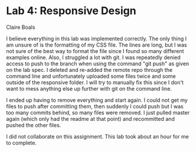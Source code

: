# Lab 4: Responsive Design
Claire Boals

I believe everything in this lab was implemented correctly. The only thing I am
unsure of is the formatting of my CSS file. The lines are long, but I was not
sure of the best way to format the file since I found so many different
examples online. Also, I struggled a lot with git. I was repeatedly denied
access to push to the branch when using the command "git push" as given on
the lab spec. I deleted and re-added the remote repo through the command
line and unfortunately uploaded some files twice and some outside of the
responsive folder. I will try to manually fix this since I don't want to 
mess anything else up further with git on the command line.

I ended up having to remove everything and start again. I could not get my
files to push after committing them, then suddenly I could push but I was
too many commits behind, so many files were removed. I just pulled master 
again (which only had the readme at that point) and recommitted and pushed
the other files.

I did not collaborate on this assignment. This lab took about an hour for me
to complete.
